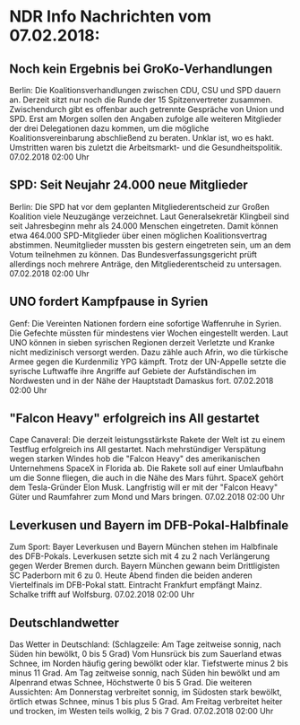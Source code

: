 # NDR Info Nachrichten vom 07.02.2018:


## Noch kein Ergebnis bei GroKo-Verhandlungen
Berlin: Die Koalitionsverhandlungen zwischen CDU, CSU und SPD dauern an. Derzeit sitzt nur noch die Runde der 15 Spitzenvertreter zusammen. Zwischendurch gibt es offenbar auch getrennte Gespräche von Union und SPD. Erst am Morgen sollen den Angaben zufolge alle weiteren Mitglieder der drei Delegationen dazu kommen, um die mögliche Koalitionsvereinbarung abschließend zu beraten. Unklar ist, wo es hakt. Umstritten waren bis zuletzt die Arbeitsmarkt- und die Gesundheitspolitik. 07.02.2018 02:00 Uhr 

## SPD: Seit Neujahr 24.000 neue Mitglieder
Berlin: Die SPD hat vor dem geplanten Mitgliederentscheid zur Großen Koalition viele Neuzugänge verzeichnet. Laut Generalsekretär Klingbeil sind seit Jahresbeginn mehr als 24.000 Menschen eingetreten. Damit können etwa 464.000 SPD-Mitglieder über einen möglichen Koalitionsvertrag abstimmen. Neumitglieder mussten bis gestern eingetreten sein, um an dem Votum teilnehmen zu können. Das Bundesverfassungsgericht prüft allerdings noch mehrere Anträge, den Mitgliederentscheid zu untersagen. 07.02.2018 02:00 Uhr 

## UNO fordert Kampfpause in Syrien
Genf: Die Vereinten Nationen fordern eine sofortige Waffenruhe in Syrien. Die Gefechte müssten für mindestens vier Wochen eingestellt werden. Laut UNO können in sieben syrischen Regionen derzeit Verletzte und Kranke nicht medizinisch versorgt werden. Dazu zähle auch Afrin, wo die türkische Armee gegen die Kurdenmiliz YPG kämpft. Trotz der UN-Appelle setzte die syrische Luftwaffe ihre Angriffe auf Gebiete der Aufständischen im Nordwesten und in der Nähe der Hauptstadt Damaskus fort. 07.02.2018 02:00 Uhr 

## "Falcon Heavy" erfolgreich ins All gestartet
Cape Canaveral: Die derzeit leistungsstärkste Rakete der Welt ist zu einem Testflug erfolgreich ins All gestartet. Nach mehrstündiger Verspätung wegen starken Windes hob die "Falcon Heavy" des amerikanischen Unternehmens SpaceX in Florida ab. Die Rakete soll auf einer Umlaufbahn um die Sonne fliegen, die auch in die Nähe des Mars führt. SpaceX gehört dem Tesla-Gründer Elon Musk. Langfristig will er mit der "Falcon Heavy" Güter und Raumfahrer zum Mond und Mars bringen. 07.02.2018 02:00 Uhr 

## Leverkusen und Bayern im DFB-Pokal-Halbfinale
Zum Sport:		Bayer Leverkusen und Bayern München stehen im Halbfinale des DFB-Pokals. Leverkusen setzte sich mit 4 zu 2 nach Verlängerung gegen Werder Bremen durch. Bayern München gewann beim Drittligisten SC Paderborn mit 6 zu 0. Heute Abend finden die beiden anderen Viertelfinals im DFB-Pokal statt. Eintracht Frankfurt empfängt Mainz. Schalke trifft auf Wolfsburg. 07.02.2018 02:00 Uhr 

## Deutschlandwetter
Das Wetter in Deutschland:
(Schlagzeile: Am Tage zeitweise sonnig, nach Süden hin bewölkt, 0 bis 5 Grad) Vom Hunsrück bis zum Sauerland etwas Schnee, im Norden häufig gering bewölkt oder klar. Tiefstwerte minus 2 bis minus 11 Grad. Am Tag zeitweise sonnig, nach Süden hin bewölkt und am Alpenrand etwas Schnee, Höchstwerte 0 bis 5 Grad. Die weiteren Aussichten: Am Donnerstag verbreitet sonnig, im Südosten stark bewölkt, örtlich etwas Schnee, minus 1 bis plus 5 Grad. Am Freitag verbreitet heiter und trocken, im Westen teils wolkig, 2 bis 7 Grad. 07.02.2018 02:00 Uhr 
